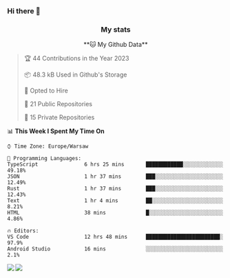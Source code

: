 ### Hi there 👋

<!--
**DamianKocjan/DamianKocjan** is a ✨ _special_ ✨ repository because its `README.md` (this file) appears on your GitHub profile.

Here are some ideas to get you started:

- 🔭 I’m currently working on ...
- 🌱 I’m currently learning ...
- 👯 I’m looking to collaborate on ...
- 🤔 I’m looking for help with ...
- 💬 Ask me about ...
- 📫 How to reach me: ...
- 😄 Pronouns: ...
- ⚡ Fun fact: ...
-->

<h3 align="center">My stats</h3>

<p align="center">
    <!--START_SECTION:waka-->
**🐱 My Github Data** 

> 🏆 44 Contributions in the Year 2023
 > 
> 📦 48.3 kB Used in Github's Storage 
 > 
> 💼 Opted to Hire
 > 
> 📜 21 Public Repositories 
 > 
> 🔑 15 Private Repositories  
 > 
📊 **This Week I Spent My Time On** 

```text
⌚︎ Time Zone: Europe/Warsaw

💬 Programming Languages: 
TypeScript               6 hrs 25 mins       ████████████░░░░░░░░░░░░░   49.18% 
JSON                     1 hr 37 mins        ███░░░░░░░░░░░░░░░░░░░░░░   12.49% 
Rust                     1 hr 37 mins        ███░░░░░░░░░░░░░░░░░░░░░░   12.43% 
Text                     1 hr 4 mins         ██░░░░░░░░░░░░░░░░░░░░░░░   8.21% 
HTML                     38 mins             █░░░░░░░░░░░░░░░░░░░░░░░░   4.86%

🔥 Editors: 
VS Code                  12 hrs 48 mins      ████████████████████████░   97.9% 
Android Studio           16 mins             ░░░░░░░░░░░░░░░░░░░░░░░░░   2.1%

```


<!--END_SECTION:waka-->
</p>

<img align="left" src="https://github-readme-stats.vercel.app/api?username=DamianKocjan&&layout=compact&count_private=true&show_icons=true&hide_border=true&include_all_commits=true&bg_color=0D1117&title_color=FFFFFF&text_color=FFFFFF&icon_color=FFFFFF">
<img align="left" src="https://github-readme-stats.vercel.app/api/top-langs/?username=DamianKocjan&layout=compact&hide_border=true&card_width=250&bg_color=0D1117&title_color=FFFFFF&text_color=FFFFFF&icon_color=FFFFFF">
